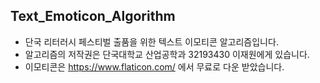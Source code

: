 Text_Emoticon_Algorithm
---------------------------------
- 단국 리터러시 페스티벌 출품을 위한 텍스트 이모티콘 알고리즘입니다.
- 알고리즘의 저작권은 단국대학교 산업공학과 32193430 이재원에게 있습니다.
- 이모티콘은 https://www.flaticon.com/ 에서 무료로 다운 받았습니다.
